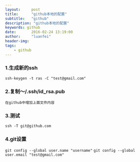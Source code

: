 ```yaml
---
layout:     post
title:      "github本地的配置"
subtitle:   "github"
description: "github本地的配置"
keywords: github
date:       2016-02-24 13:19:00
author:     "luanfei"
header-img: 
tags:
    - github
---
```


### 1.生成新的ssh

``ssh-keygen -t ras -C "test@gmail.com"``

### 2.复制～/.ssh/id_rsa.pub

``在github中增加上面文件内容``

### 3.测试

``ssh -T git@github.com``

### 4.git设置
``git config --global user.name "username"``
``git config --global user.email "test@gmail.com"``
